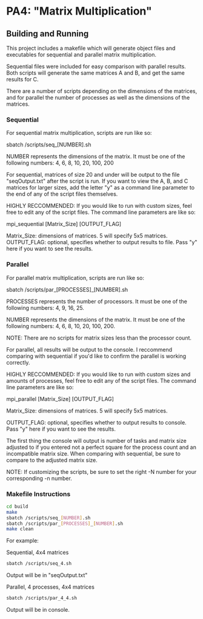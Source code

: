 # PA4: "Matrix Multiplication"

## Building and Running

This project includes a makefile which will generate object files and executables for sequential and parallel matrix multiplication. 

Sequential files were included for easy comparison with parallel results. Both scripts
will generate the same matrices A and B, and get the same results for C.

There are a number of scripts depending on the dimensions of the matrices,
and for parallel the number of processes as well as the dimensions of the 
matrices.

### Sequential 

For sequential matrix multiplication, scripts are run like so:

sbatch /scripts/seq_[NUMBER].sh

NUMBER represents the dimensions of the matrix. It must be one of the following
numbers: 4, 6, 8, 10, 20, 100, 200

For sequential, matrices of size 20 and under will be output to the file "seqOutput.txt" after the script is run.
If you want to view the A, B, and C matrices for larger sizes, add the letter "y" as a command line parameter
to the end of any of the script files themselves. 

HIGHLY RECCOMMENDED: If you would like to run with custom sizes, feel free
to edit any of the script files. The command line parameters are like so:

mpi_sequential [Matrix_Size] [OUTPUT_FLAG]

Matrix_Size: dimensions of matrices. 5 will specify 5x5 matrices.
OUTPUT_FLAG: optional, specifies whether to output results to file. 
Pass "y" here if you want to see the results.

### Parallel

For parallel matrix multiplication, scripts are run like so:

sbatch /scripts/par_[PROCESSES]_[NUMBER].sh

PROCESSES represents the number of processors. It must be one of the following
numbers: 4, 9, 16, 25. 

NUMBER represents the dimensions of the matrix. It must be one of the following
numbers: 4, 6, 8, 10, 20, 100, 200. 

NOTE: There are no scripts for matrix sizes less than the processor count.

For parallel, all results will be output to the console. I reccommend comparing 
with sequential if you'd like to confirm the parallel is working correctly.

HIGHLY RECCOMMENDED: If you would like to run with custom sizes and amounts of
processes, feel free to edit any of the script files. The command line parameters are like so:

mpi_parallel [Matrix_Size] [OUTPUT_FLAG]

Matrix_Size: dimensions of matrices. 5 will specify 5x5 matrices.

OUTPUT_FLAG: optional, specifies whether to output results to console. 
Pass "y" here if you want to see the results.

The first thing the console will output is number of tasks and matrix size
adjusted to if you entered not a perfect square for the process count and
an incompatible matrix size. When comparing with sequential, be sure to compare
to the adjusted matrix size.

NOTE: If customizing the scripts, be sure to set the right -N number for your
corresponding -n number.


### Makefile Instructions

```bash
cd build
make
sbatch /scripts/seq_[NUMBER].sh
sbatch /scripts/par_[PROCESSES]_[NUMBER].sh
make clean
```

For example:

Sequential, 4x4 matrices
```bash
sbatch /scripts/seq_4.sh
```
Output will be in "seqOutput.txt"


Parallel, 4 processes, 4x4 matrices
```bash
sbatch /scripts/par_4_4.sh
```
Output will be in console.

